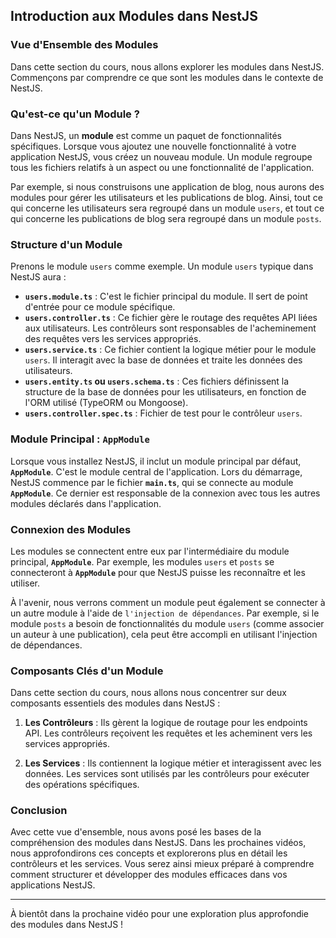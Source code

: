 ## Introduction aux Modules dans NestJS

### Vue d'Ensemble des Modules

Dans cette section du cours, nous allons explorer les modules dans NestJS. Commençons par comprendre ce que sont les modules dans le contexte de NestJS.

### Qu'est-ce qu'un Module ?

Dans NestJS, un **module** est comme un paquet de fonctionnalités spécifiques. Lorsque vous ajoutez une nouvelle fonctionnalité à votre application NestJS, vous créez un nouveau module. Un module regroupe tous les fichiers relatifs à un aspect ou une fonctionnalité de l'application.

Par exemple, si nous construisons une application de blog, nous aurons des modules pour gérer les utilisateurs et les publications de blog. Ainsi, tout ce qui concerne les utilisateurs sera regroupé dans un module `users`, et tout ce qui concerne les publications de blog sera regroupé dans un module `posts`.

### Structure d'un Module

Prenons le module `users` comme exemple. Un module `users` typique dans NestJS aura :

- **`users.module.ts`** : C'est le fichier principal du module. Il sert de point d'entrée pour ce module spécifique.
- **`users.controller.ts`** : Ce fichier gère le routage des requêtes API liées aux utilisateurs. Les contrôleurs sont responsables de l'acheminement des requêtes vers les services appropriés.
- **`users.service.ts`** : Ce fichier contient la logique métier pour le module `users`. Il interagit avec la base de données et traite les données des utilisateurs.
- **`users.entity.ts` ou `users.schema.ts`** : Ces fichiers définissent la structure de la base de données pour les utilisateurs, en fonction de l'ORM utilisé (TypeORM ou Mongoose).
- **`users.controller.spec.ts`** : Fichier de test pour le contrôleur `users`.

### Module Principal : `AppModule`

Lorsque vous installez NestJS, il inclut un module principal par défaut, **`AppModule`**. C'est le module central de l'application. Lors du démarrage, NestJS commence par le fichier **`main.ts`**, qui se connecte au module **`AppModule`**. Ce dernier est responsable de la connexion avec tous les autres modules déclarés dans l'application.

### Connexion des Modules

Les modules se connectent entre eux par l'intermédiaire du module principal, **`AppModule`**. Par exemple, les modules `users` et `posts` se connecteront à **`AppModule`** pour que NestJS puisse les reconnaître et les utiliser.

À l'avenir, nous verrons comment un module peut également se connecter à un autre module à l'aide de `l'injection de dépendances`. Par exemple, si le module `posts` a besoin de fonctionnalités du module `users` (comme associer un auteur à une publication), cela peut être accompli en utilisant l'injection de dépendances.

### Composants Clés d'un Module

Dans cette section du cours, nous allons nous concentrer sur deux composants essentiels des modules dans NestJS :

1. **Les Contrôleurs** : Ils gèrent la logique de routage pour les endpoints API. Les contrôleurs reçoivent les requêtes et les acheminent vers les services appropriés.

2. **Les Services** : Ils contiennent la logique métier et interagissent avec les données. Les services sont utilisés par les contrôleurs pour exécuter des opérations spécifiques.

### Conclusion

Avec cette vue d'ensemble, nous avons posé les bases de la compréhension des modules dans NestJS. Dans les prochaines vidéos, nous approfondirons ces concepts et explorerons plus en détail les contrôleurs et les services. Vous serez ainsi mieux préparé à comprendre comment structurer et développer des modules efficaces dans vos applications NestJS.

---

À bientôt dans la prochaine vidéo pour une exploration plus approfondie des modules dans NestJS !
